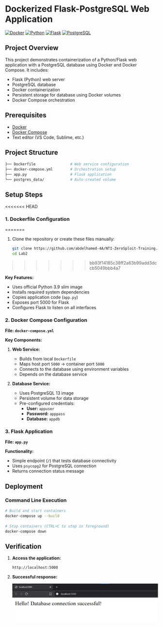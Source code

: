 # Dockerized Flask-PostgreSQL Web Application

[![Docker](https://img.shields.io/badge/Docker-2CA5E0?style=flat&logo=docker&logoColor=white)](https://www.docker.com/)
[![Python](https://img.shields.io/badge/Python-3.9-blue.svg)](https://www.python.org/)
[![Flask](https://img.shields.io/badge/Flask-2.0.1-green.svg)](https://flask.palletsprojects.com/)
[![PostgreSQL](https://img.shields.io/badge/PostgreSQL-13-brightgreen.svg)](https://www.postgresql.org/)

## Project Overview
This project demonstrates containerization of a Python/Flask web application with a PostgreSQL database using Docker and Docker Compose. It includes:
- Flask (Python) web server
- PostgreSQL database
- Docker containerization
- Persistent storage for database using Docker volumes
- Docker Compose orchestration

## Prerequisites
- [Docker](https://docs.docker.com/get-docker/)
- [Docker Compose](https://docs.docker.com/compose/install/)
- Text editor (VS Code, Sublime, etc.)

## Project Structure
```bash
├── Dockerfile                # Web service configuration
├── docker-compose.yml        # Orchestration setup
├── app.py                    # Flask application
└── postgres_data/            # Auto-created volume
```

## Setup Steps

<<<<<<< HEAD
### 1. Dockerfile Configuration
=======
1. Clone the repository or create these files manually:
   ```bash
   git clone https://github.com/abdelhamed-4A/NTI-ZeroSploit-Training.git
   cd Lab2
   ```
>>>>>>> bb93f14185c38ff2a63b99add3dccb5049bbb4a7

**Key Features:**
- Uses official Python 3.9 slim image
- Installs required system dependencies
- Copies application code (`app.py`)
- Exposes port 5000 for Flask
- Configures Flask to listen on all interfaces

### 2. Docker Compose Configuration
**File: `docker-compose.yml`**

**Key Components:**
1. **Web Service:**
   - Builds from local `Dockerfile`
   - Maps host port `5000` → container port `5000`
   - Connects to the database using environment variables
   - Depends on the database service

2. **Database Service:**
   - Uses PostgreSQL 13 image
   - Persistent volume for data storage
   - Pre-configured credentials:
     - **User:** `appuser`
     - **Password:** `apppass`
     - **Database:** `appdb`

### 3. Flask Application
**File: `app.py`**

**Functionality:**
- Simple endpoint (`/`) that tests database connectivity
- Uses `psycopg2` for PostgreSQL connection
- Returns connection status message

## Deployment
### Command Line Execution
```bash
# Build and start containers
docker-compose up --build

# Stop containers (CTRL+C to stop in foreground)
docker-compose down
```

## Verification
1. **Access the application:**
   ```bash
   http://localhost:5000
   ```
2. **Successful response:**

   ![image](./images/local-host.png)



